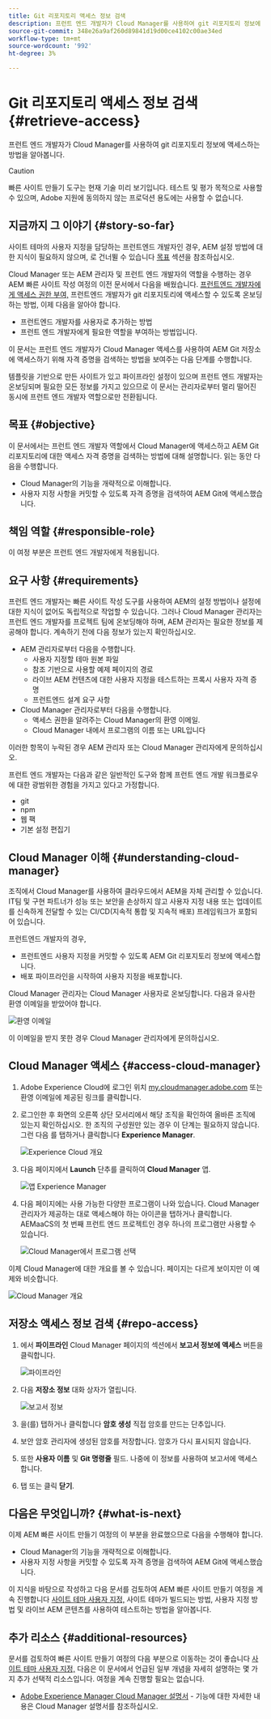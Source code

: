 ```yaml
---
title: Git 리포지토리 액세스 정보 검색
description: 프런트 엔드 개발자가 Cloud Manager를 사용하여 git 리포지토리 정보에 액세스하는 방법을 알아봅니다.
source-git-commit: 348e26a9af260d89841d19d00ce4102c00ae34ed
workflow-type: tm+mt
source-wordcount: '992'
ht-degree: 3%

---
```



# Git 리포지토리 액세스 정보 검색 {#retrieve-access}

프런트 엔드 개발자가 Cloud Manager를 사용하여 git 리포지토리 정보에 액세스하는 방법을 알아봅니다.

>[!CAUTION]
>
>빠른 사이트 만들기 도구는 현재 기술 미리 보기입니다. 테스트 및 평가 목적으로 사용할 수 있으며, Adobe 지원에 동의하지 않는 프로덕션 용도에는 사용할 수 없습니다.

## 지금까지 그 이야기 {#story-so-far}

사이트 테마의 사용자 지정을 담당하는 프런트엔드 개발자인 경우, AEM 설정 방법에 대한 지식이 필요하지 않으며, 로 건너뛸 수 있습니다 [목표](#objective) 섹션을 참조하십시오.

Cloud Manager 또는 AEM 관리자 및 프런트 엔드 개발자의 역할을 수행하는 경우 AEM 빠른 사이트 작성 여정의 이전 문서에서 다음을 배웠습니다. [프런트엔드 개발자에게 액세스 권한 부여,](grant-access.md) 프런트엔드 개발자가 git 리포지토리에 액세스할 수 있도록 온보딩하는 방법, 이제 다음을 알아야 합니다.

* 프런트엔드 개발자를 사용자로 추가하는 방법
* 프런트 엔드 개발자에게 필요한 역할을 부여하는 방법입니다.

이 문서는 프런트 엔드 개발자가 Cloud Manager 액세스를 사용하여 AEM Git 저장소에 액세스하기 위해 자격 증명을 검색하는 방법을 보여주는 다음 단계를 수행합니다.

템플릿을 기반으로 만든 사이트가 있고 파이프라인 설정이 있으며 프런트 엔드 개발자는 온보딩되며 필요한 모든 정보를 가지고 있으므로 이 문서는 관리자로부터 멀리 떨어진 동시에 프런트 엔드 개발자 역할으로만 전환됩니다.

## 목표 {#objective}

이 문서에서는 프런트 엔드 개발자 역할에서 Cloud Manager에 액세스하고 AEM Git 리포지토리에 대한 액세스 자격 증명을 검색하는 방법에 대해 설명합니다. 읽는 동안 다음을 수행합니다.

* Cloud Manager의 기능을 개략적으로 이해합니다.
* 사용자 지정 사항을 커밋할 수 있도록 자격 증명을 검색하여 AEM Git에 액세스했습니다.

## 책임 역할 {#responsible-role}

이 여정 부분은 프런트 엔드 개발자에게 적용됩니다.

## 요구 사항 {#requirements}

프런트 엔드 개발자는 빠른 사이트 작성 도구를 사용하여 AEM의 설정 방법이나 설정에 대한 지식이 없어도 독립적으로 작업할 수 있습니다. 그러나 Cloud Manager 관리자는 프런트 엔드 개발자를 프로젝트 팀에 온보딩해야 하며, AEM 관리자는 필요한 정보를 제공해야 합니다. 계속하기 전에 다음 정보가 있는지 확인하십시오.

* AEM 관리자로부터 다음을 수행합니다.
   * 사용자 지정할 테마 원본 파일
   * 참조 기반으로 사용할 예제 페이지의 경로
   * 라이브 AEM 컨텐츠에 대한 사용자 지정을 테스트하는 프록시 사용자 자격 증명
   * 프런트엔드 설계 요구 사항
* Cloud Manager 관리자로부터 다음을 수행합니다.
   * 액세스 권한을 알려주는 Cloud Manager의 환영 이메일.
   * Cloud Manager 내에서 프로그램의 이름 또는 URL입니다

이러한 항목이 누락된 경우 AEM 관리자 또는 Cloud Manager 관리자에게 문의하십시오.

프런트 엔드 개발자는 다음과 같은 일반적인 도구와 함께 프런트 엔드 개발 워크플로우에 대한 광범위한 경험을 가지고 있다고 가정합니다.

* git
* npm
* 웹 팩
* 기본 설정 편집기

## Cloud Manager 이해 {#understanding-cloud-manager}

조직에서 Cloud Manager를 사용하여 클라우드에서 AEM을 자체 관리할 수 있습니다. IT팀 및 구현 파트너가 성능 또는 보안을 손상하지 않고 사용자 지정 내용 또는 업데이트를 신속하게 전달할 수 있는 CI/CD(지속적 통합 및 지속적 배포) 프레임워크가 포함되어 있습니다.

프런트엔드 개발자의 경우,

* 프런트엔드 사용자 지정을 커밋할 수 있도록 AEM Git 리포지토리 정보에 액세스합니다.
* 배포 파이프라인을 시작하여 사용자 지정을 배포합니다.

Cloud Manager 관리자는 Cloud Manager 사용자로 온보딩합니다. 다음과 유사한 환영 이메일을 받았어야 합니다.

![환영 이메일](assets/welcome-email.png)

이 이메일을 받지 못한 경우 Cloud Manager 관리자에게 문의하십시오.

## Cloud Manager 액세스 {#access-cloud-manager}

1. Adobe Experience Cloud에 로그인 위치 [my.cloudmanager.adobe.com](https://my.cloudmanager.adobe.com/) 또는 환영 이메일에 제공된 링크를 클릭합니다.

1. 로그인한 후 화면의 오른쪽 상단 모서리에서 해당 조직을 확인하여 올바른 조직에 있는지 확인하십시오. 한 조직의 구성원만 있는 경우 이 단계는 필요하지 않습니다. 그런 다음 를 탭하거나 클릭합니다 **Experience Manager**.

   ![Experience Cloud 개요](assets/experience-cloud-overview.png)

1. 다음 페이지에서 **Launch** 단추를 클릭하여 **Cloud Manager** 앱.

   ![앱 Experience Manager](assets/experience-manager-apps.png)

1. 다음 페이지에는 사용 가능한 다양한 프로그램이 나와 있습니다. Cloud Manager 관리자가 제공하는 대로 액세스해야 하는 아이콘을 탭하거나 클릭합니다. AEMaaCS의 첫 번째 프런트 엔드 프로젝트인 경우 하나의 프로그램만 사용할 수 있습니다.

   ![Cloud Manager에서 프로그램 선택](assets/cloud-manager-select-program.png)

이제 Cloud Manager에 대한 개요를 볼 수 있습니다. 페이지는 다르게 보이지만 이 예제와 비슷합니다.

![Cloud Manager 개요](assets/cloud-manager-overview.png)

## 저장소 액세스 정보 검색 {#repo-access}

1. 에서 **파이프라인** Cloud Manager 페이지의 섹션에서 **보고서 정보에 액세스** 버튼을 클릭합니다.

   ![파이프라인](assets/pipelines-repo-info.png)

1. 다음 **저장소 정보** 대화 상자가 열립니다.

   ![보고서 정보](assets/repo-info.png)

1. 을(를) 탭하거나 클릭합니다 **암호 생성** 직접 암호를 만드는 단추입니다.

1. 보안 암호 관리자에 생성된 암호를 저장합니다. 암호가 다시 표시되지 않습니다.

1. 또한 **사용자 이름** 및 **Git 명령줄** 필드. 나중에 이 정보를 사용하여 보고서에 액세스합니다.

1. 탭 또는 클릭 **닫기**.

## 다음은 무엇입니까? {#what-is-next}

이제 AEM 빠른 사이트 만들기 여정의 이 부분을 완료했으므로 다음을 수행해야 합니다.

* Cloud Manager의 기능을 개략적으로 이해합니다.
* 사용자 지정 사항을 커밋할 수 있도록 자격 증명을 검색하여 AEM Git에 액세스했습니다.

이 지식을 바탕으로 작성하고 다음 문서를 검토하여 AEM 빠른 사이트 만들기 여정을 계속 진행합니다 [사이트 테마 사용자 지정,](customize-theme.md) 사이트 테마가 빌드되는 방법, 사용자 지정 방법 및 라이브 AEM 콘텐츠를 사용하여 테스트하는 방법을 알아봅니다.

## 추가 리소스 {#additional-resources}

문서를 검토하여 빠른 사이트 만들기 여정의 다음 부분으로 이동하는 것이 좋습니다 [사이트 테마 사용자 지정,](customize-theme.md) 다음은 이 문서에서 언급된 일부 개념을 자세히 설명하는 몇 가지 추가 선택적 리소스입니다. 여정을 계속 진행할 필요는 없습니다.

* [Adobe Experience Manager Cloud Manager 설명서](https://experienceleague.adobe.com/docs/experience-manager-cloud-manager/using/introduction-to-cloud-manager.html?lang=ko-KR) - 기능에 대한 자세한 내용은 Cloud Manager 설명서를 참조하십시오.
